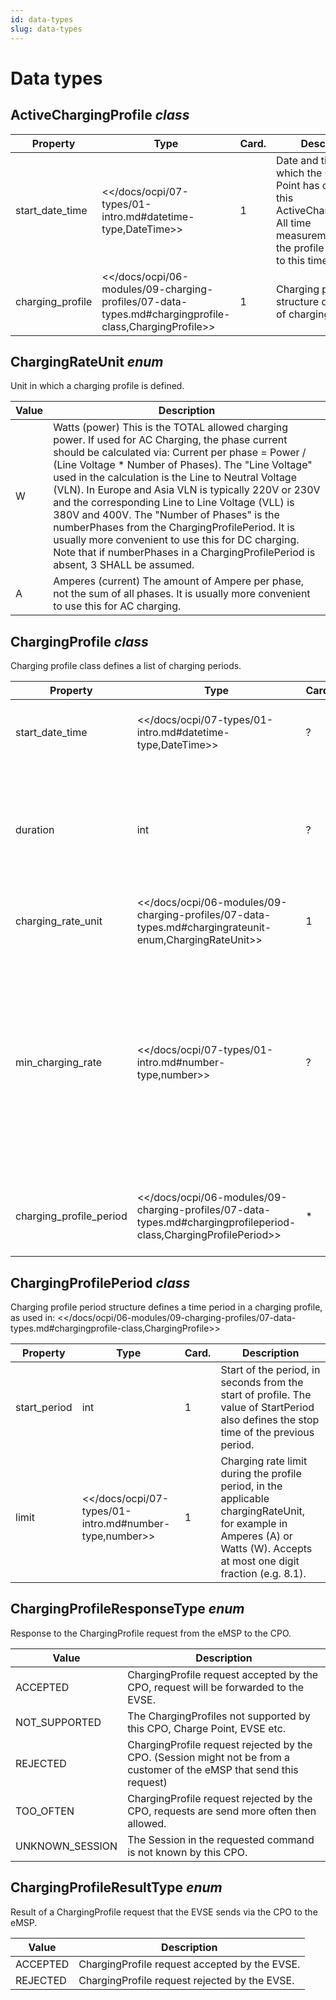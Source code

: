 ```yaml
---
id: data-types
slug: data-types
---
```

# Data types

## ActiveChargingProfile *class*

| Property         | Type                                                                                                      | Card. | Description                                                                                                                                                 |
|------------------|-----------------------------------------------------------------------------------------------------------|-------|-------------------------------------------------------------------------------------------------------------------------------------------------------------|
| start_date_time  | \<\</docs/ocpi/07-types/01-intro.md#datetime-type,DateTime\>\>                                            | 1     | Date and time at which the Charge Point has calculated this ActiveChargingProfile. All time measurements within the profile are relative to this timestamp. |
| charging_profile | \<\</docs/ocpi/06-modules/09-charging-profiles/07-data-types.md#chargingprofile-class,ChargingProfile\>\> | 1     | Charging profile structure defines a list of charging periods.                                                                                              |

## ChargingRateUnit *enum*

Unit in which a charging profile is defined.

| Value | Description                                                                                                                                                                                                                                                                                                                                                                                                                                                                                                                                                                                                                 |
|-------|-----------------------------------------------------------------------------------------------------------------------------------------------------------------------------------------------------------------------------------------------------------------------------------------------------------------------------------------------------------------------------------------------------------------------------------------------------------------------------------------------------------------------------------------------------------------------------------------------------------------------------|
| W     | Watts (power) This is the TOTAL allowed charging power. If used for AC Charging, the phase current should be calculated via: Current per phase = Power / (Line Voltage \* Number of Phases). The "Line Voltage" used in the calculation is the Line to Neutral Voltage (VLN). In Europe and Asia VLN is typically 220V or 230V and the corresponding Line to Line Voltage (VLL) is 380V and 400V. The "Number of Phases" is the numberPhases from the ChargingProfilePeriod. It is usually more convenient to use this for DC charging. Note that if numberPhases in a ChargingProfilePeriod is absent, 3 SHALL be assumed. |
| A     | Amperes (current) The amount of Ampere per phase, not the sum of all phases. It is usually more convenient to use this for AC charging.                                                                                                                                                                                                                                                                                                                                                                                                                                                                                     |

## ChargingProfile *class*

Charging profile class defines a list of charging periods.

| Property                | Type                                                                                                                  | Card. | Description                                                                                                                                                                                                                                                                                                                            |
|-------------------------|-----------------------------------------------------------------------------------------------------------------------|-------|----------------------------------------------------------------------------------------------------------------------------------------------------------------------------------------------------------------------------------------------------------------------------------------------------------------------------------------|
| start_date_time         | \<\</docs/ocpi/07-types/01-intro.md#datetime-type,DateTime\>\>                                                        | ?     | Starting point of an absolute profile. If absent the profile will be relative to start of charging.                                                                                                                                                                                                                                    |
| duration                | int                                                                                                                   | ?     | Duration of the charging profile in seconds. If the duration is left empty, the last period will continue indefinitely or until end of the transaction in case start_date_time is absent.                                                                                                                                              |
| charging_rate_unit      | \<\</docs/ocpi/06-modules/09-charging-profiles/07-data-types.md#chargingrateunit-enum,ChargingRateUnit\>\>            | 1     | The unit of measure.                                                                                                                                                                                                                                                                                                                   |
| min_charging_rate       | \<\</docs/ocpi/07-types/01-intro.md#number-type,number\>\>                                                            | ?     | Minimum charging rate supported by the EV. The unit of measure is defined by the chargingRateUnit. This parameter is intended to be used by a local smart charging algorithm to optimize the power allocation for in the case a charging process is inefficient at lower charging rates. Accepts at most one digit fraction (e.g. 8.1) |
| charging_profile_period | \<\</docs/ocpi/06-modules/09-charging-profiles/07-data-types.md#chargingprofileperiod-class,ChargingProfilePeriod\>\> | \*    | List of ChargingProfilePeriod elements defining maximum power or current usage over time.                                                                                                                                                                                                                                              |

## ChargingProfilePeriod *class*

Charging profile period structure defines a time period in a charging profile, as used in:
\<\</docs/ocpi/06-modules/09-charging-profiles/07-data-types.md#chargingprofile-class,ChargingProfile\>\>

| Property     | Type                                                       | Card. | Description                                                                                                                                                                |
|--------------|------------------------------------------------------------|-------|----------------------------------------------------------------------------------------------------------------------------------------------------------------------------|
| start_period | int                                                        | 1     | Start of the period, in seconds from the start of profile. The value of StartPeriod also defines the stop time of the previous period.                                     |
| limit        | \<\</docs/ocpi/07-types/01-intro.md#number-type,number\>\> | 1     | Charging rate limit during the profile period, in the applicable chargingRateUnit, for example in Amperes (A) or Watts (W). Accepts at most one digit fraction (e.g. 8.1). |

## ChargingProfileResponseType *enum*

Response to the ChargingProfile request from the eMSP to the CPO.

| Value           | Description                                                                                                            |
|-----------------|------------------------------------------------------------------------------------------------------------------------|
| ACCEPTED        | ChargingProfile request accepted by the CPO, request will be forwarded to the EVSE.                                    |
| NOT_SUPPORTED   | The ChargingProfiles not supported by this CPO, Charge Point, EVSE etc.                                                |
| REJECTED        | ChargingProfile request rejected by the CPO. (Session might not be from a customer of the eMSP that send this request) |
| TOO_OFTEN       | ChargingProfile request rejected by the CPO, requests are send more often then allowed.                                |
| UNKNOWN_SESSION | The Session in the requested command is not known by this CPO.                                                         |

## ChargingProfileResultType *enum*

Result of a ChargingProfile request that the EVSE sends via the CPO to the eMSP.

| Value    | Description                                                         |
|----------|---------------------------------------------------------------------|
| ACCEPTED | ChargingProfile request accepted by the EVSE.                       |
| REJECTED | ChargingProfile request rejected by the EVSE.                       |

